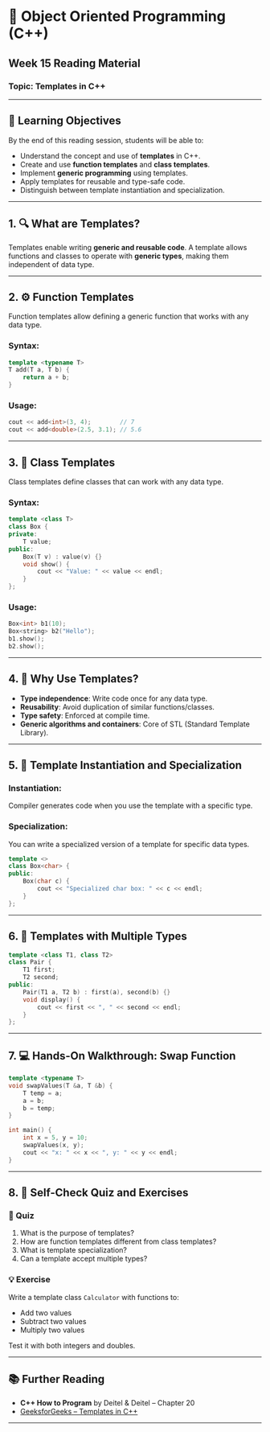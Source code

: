 
# 📘 Object Oriented Programming (C++)  
## Week 15 Reading Material  
### Topic: **Templates in C++**

---

## 🔰 Learning Objectives

By the end of this reading session, students will be able to:

- Understand the concept and use of **templates** in C++.
- Create and use **function templates** and **class templates**.
- Implement **generic programming** using templates.
- Apply templates for reusable and type-safe code.
- Distinguish between template instantiation and specialization.

---

## 1. 🔍 What are Templates?

Templates enable writing **generic and reusable code**. A template allows functions and classes to operate with **generic types**, making them independent of data type.

---

## 2. ⚙️ Function Templates

Function templates allow defining a generic function that works with any data type.

### Syntax:

```cpp
template <typename T>
T add(T a, T b) {
    return a + b;
}
```

### Usage:

```cpp
cout << add<int>(3, 4);        // 7
cout << add<double>(2.5, 3.1); // 5.6
```

---

## 3. 🧱 Class Templates

Class templates define classes that can work with any data type.

### Syntax:

```cpp
template <class T>
class Box {
private:
    T value;
public:
    Box(T v) : value(v) {}
    void show() {
        cout << "Value: " << value << endl;
    }
};
```

### Usage:

```cpp
Box<int> b1(10);
Box<string> b2("Hello");
b1.show();
b2.show();
```

---

## 4. 🧠 Why Use Templates?

- **Type independence**: Write code once for any data type.
- **Reusability**: Avoid duplication of similar functions/classes.
- **Type safety**: Enforced at compile time.
- **Generic algorithms and containers**: Core of STL (Standard Template Library).

---

## 5. 🧪 Template Instantiation and Specialization

### Instantiation:
Compiler generates code when you use the template with a specific type.

### Specialization:
You can write a specialized version of a template for specific data types.

```cpp
template <>
class Box<char> {
public:
    Box(char c) {
        cout << "Specialized char box: " << c << endl;
    }
};
```

---

## 6. 🧰 Templates with Multiple Types

```cpp
template <class T1, class T2>
class Pair {
    T1 first;
    T2 second;
public:
    Pair(T1 a, T2 b) : first(a), second(b) {}
    void display() {
        cout << first << ", " << second << endl;
    }
};
```

---

## 7. 💻 Hands-On Walkthrough: Swap Function

```cpp
template <typename T>
void swapValues(T &a, T &b) {
    T temp = a;
    a = b;
    b = temp;
}

int main() {
    int x = 5, y = 10;
    swapValues(x, y);
    cout << "x: " << x << ", y: " << y << endl;
}
```

---

## 8. 🧪 Self-Check Quiz and Exercises

### 📝 Quiz

1. What is the purpose of templates?
2. How are function templates different from class templates?
3. What is template specialization?
4. Can a template accept multiple types?

### 💡 Exercise

Write a template class `Calculator` with functions to:
- Add two values
- Subtract two values
- Multiply two values

Test it with both integers and doubles.

---

## 📚 Further Reading

- **C++ How to Program** by Deitel & Deitel – Chapter 20  
- [GeeksforGeeks – Templates in C++](https://www.geeksforgeeks.org/templates-cpp/)

---
